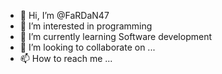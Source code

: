 - 👋 Hi, I’m @FaRDaN47
- 👀 I’m interested in programming
- 🌱 I’m currently learning Software development
- 💞️ I’m looking to collaborate on ...
- 📫 How to reach me ...

<!---
FaRDaN47/FaRDaN47 is a ✨ special ✨ repository because its `README.md` (this file) appears on your GitHub profile.
You can click the Preview link to take a look at your changes.
--->

